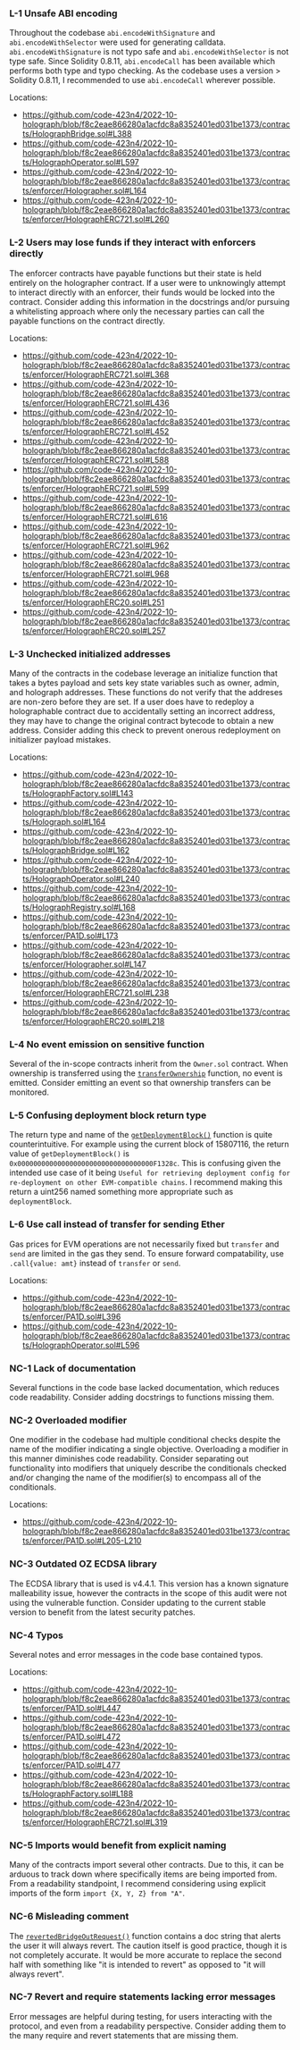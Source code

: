### L-1 Unsafe ABI encoding
Throughout the codebase `abi.encodeWithSignature` and `abi.encodeWithSelector` were used for generating calldata. `abi.encodeWithSignature` is not typo safe and `abi.encodeWithSelector` is not type safe. Since Solidity 0.8.11, `abi.encodeCall` has been available which performs both type and typo checking. As the codebase uses a version > Solidity 0.8.11, I recommended to use `abi.encodeCall` wherever possible.

Locations: 
- https://github.com/code-423n4/2022-10-holograph/blob/f8c2eae866280a1acfdc8a8352401ed031be1373/contracts/HolographBridge.sol#L388
- https://github.com/code-423n4/2022-10-holograph/blob/f8c2eae866280a1acfdc8a8352401ed031be1373/contracts/HolographOperator.sol#L597
- https://github.com/code-423n4/2022-10-holograph/blob/f8c2eae866280a1acfdc8a8352401ed031be1373/contracts/enforcer/Holographer.sol#L164
- https://github.com/code-423n4/2022-10-holograph/blob/f8c2eae866280a1acfdc8a8352401ed031be1373/contracts/enforcer/HolographERC721.sol#L260

### L-2 Users may lose funds if they interact with enforcers directly
The enforcer contracts have payable functions but their state is held entirely on the holographer contract. If a user were to unknowingly attempt to interact directly with an enforcer, their funds would be locked into the contract. Consider adding this information in the docstrings and/or pursuing a whitelisting approach where only the necessary parties can call the payable functions on the contract directly.

Locations:
- https://github.com/code-423n4/2022-10-holograph/blob/f8c2eae866280a1acfdc8a8352401ed031be1373/contracts/enforcer/HolographERC721.sol#L368
- https://github.com/code-423n4/2022-10-holograph/blob/f8c2eae866280a1acfdc8a8352401ed031be1373/contracts/enforcer/HolographERC721.sol#L436
- https://github.com/code-423n4/2022-10-holograph/blob/f8c2eae866280a1acfdc8a8352401ed031be1373/contracts/enforcer/HolographERC721.sol#L452
- https://github.com/code-423n4/2022-10-holograph/blob/f8c2eae866280a1acfdc8a8352401ed031be1373/contracts/enforcer/HolographERC721.sol#L588
- https://github.com/code-423n4/2022-10-holograph/blob/f8c2eae866280a1acfdc8a8352401ed031be1373/contracts/enforcer/HolographERC721.sol#L599
- https://github.com/code-423n4/2022-10-holograph/blob/f8c2eae866280a1acfdc8a8352401ed031be1373/contracts/enforcer/HolographERC721.sol#L616
- https://github.com/code-423n4/2022-10-holograph/blob/f8c2eae866280a1acfdc8a8352401ed031be1373/contracts/enforcer/HolographERC721.sol#L962
- https://github.com/code-423n4/2022-10-holograph/blob/f8c2eae866280a1acfdc8a8352401ed031be1373/contracts/enforcer/HolographERC721.sol#L968
- https://github.com/code-423n4/2022-10-holograph/blob/f8c2eae866280a1acfdc8a8352401ed031be1373/contracts/enforcer/HolographERC20.sol#L251
- https://github.com/code-423n4/2022-10-holograph/blob/f8c2eae866280a1acfdc8a8352401ed031be1373/contracts/enforcer/HolographERC20.sol#L257

### L-3 Unchecked initialized addresses
Many of the contracts in the codebase leverage an initialize function that takes a bytes payload and sets key state variables such as owner, admin, and holograph addresses. These functions do not verify that the addreses are non-zero before they are set. If a user does have to redeploy a holographable contract due to accidentally setting an incorrect address, they may have to change the original contract bytecode to obtain a new address. Consider adding this check to prevent onerous redeployment on initializer payload mistakes.

Locations:
- https://github.com/code-423n4/2022-10-holograph/blob/f8c2eae866280a1acfdc8a8352401ed031be1373/contracts/HolographFactory.sol#L143
- https://github.com/code-423n4/2022-10-holograph/blob/f8c2eae866280a1acfdc8a8352401ed031be1373/contracts/Holograph.sol#L164
- https://github.com/code-423n4/2022-10-holograph/blob/f8c2eae866280a1acfdc8a8352401ed031be1373/contracts/HolographBridge.sol#L162
- https://github.com/code-423n4/2022-10-holograph/blob/f8c2eae866280a1acfdc8a8352401ed031be1373/contracts/HolographOperator.sol#L240
- https://github.com/code-423n4/2022-10-holograph/blob/f8c2eae866280a1acfdc8a8352401ed031be1373/contracts/HolographRegistry.sol#L168
- https://github.com/code-423n4/2022-10-holograph/blob/f8c2eae866280a1acfdc8a8352401ed031be1373/contracts/enforcer/PA1D.sol#L173
- https://github.com/code-423n4/2022-10-holograph/blob/f8c2eae866280a1acfdc8a8352401ed031be1373/contracts/enforcer/Holographer.sol#L147
- https://github.com/code-423n4/2022-10-holograph/blob/f8c2eae866280a1acfdc8a8352401ed031be1373/contracts/enforcer/HolographERC721.sol#L238
- https://github.com/code-423n4/2022-10-holograph/blob/f8c2eae866280a1acfdc8a8352401ed031be1373/contracts/enforcer/HolographERC20.sol#L218

### L-4 No event emission on sensitive function
Several of the in-scope contracts inherit from the `Owner.sol` contract. When ownership is transferred using the [`transferOwnership`](https://github.com/code-423n4/2022-10-holograph/blob/f8c2eae866280a1acfdc8a8352401ed031be1373/contracts/abstract/Owner.sol#L140-L145) function, no event is emitted. Consider emitting an event so that ownership transfers can be monitored.

### L-5 Confusing deployment block return type
The return type and name of the [`getDeploymentBlock()`](https://github.com/code-423n4/2022-10-holograph/blob/f8c2eae866280a1acfdc8a8352401ed031be1373/contracts/enforcer/Holographer.sol#L174) function is quite counterintuitive. For example using the current block of 15807116, the return value of `getDeploymentBlock()` is `0x0000000000000000000000000000000000F1328c`. This is confusing given the intended use case of it being `Useful for retrieving deployment config for re-deployment on other EVM-compatible chains`. I recommend making this return a uint256 named something more appropriate such as `deploymentBlock`.

### L-6 Use call instead of transfer for sending Ether
Gas prices for EVM operations are not necessarily fixed but `transfer` and `send` are limited in the gas they send. To ensure forward compatability, use `.call{value: amt}` instead of `transfer` or `send`.

Locations:
- https://github.com/code-423n4/2022-10-holograph/blob/f8c2eae866280a1acfdc8a8352401ed031be1373/contracts/enforcer/PA1D.sol#L396
- https://github.com/code-423n4/2022-10-holograph/blob/f8c2eae866280a1acfdc8a8352401ed031be1373/contracts/HolographOperator.sol#L596

### NC-1 Lack of documentation
Several functions in the code base lacked documentation, which reduces code readability. Consider adding docstrings to functions missing them.

### NC-2 Overloaded modifier
One modifier in the codebase had multiple conditional checks despite the name of the modifier indicating a single objective. Overloading a modifier in this manner diminishes code readability. Consider separating out functionality into modifiers that uniquely describe the conditionals checked and/or changing the name of the modifier(s) to encompass all of the conditionals.

Locations:
- https://github.com/code-423n4/2022-10-holograph/blob/f8c2eae866280a1acfdc8a8352401ed031be1373/contracts/enforcer/PA1D.sol#L205-L210

### NC-3 Outdated OZ ECDSA library
The ECDSA library that is used is v4.4.1. This version has a known signature malleability issue, however the contracts in the scope of this audit were not using the vulnerable function. Consider updating to the current stable version to benefit from the latest security patches. 

### NC-4 Typos
Several notes and error messages in the code base contained typos.

Locations:
- https://github.com/code-423n4/2022-10-holograph/blob/f8c2eae866280a1acfdc8a8352401ed031be1373/contracts/enforcer/PA1D.sol#L447
- https://github.com/code-423n4/2022-10-holograph/blob/f8c2eae866280a1acfdc8a8352401ed031be1373/contracts/enforcer/PA1D.sol#L472
- https://github.com/code-423n4/2022-10-holograph/blob/f8c2eae866280a1acfdc8a8352401ed031be1373/contracts/enforcer/PA1D.sol#L477
- https://github.com/code-423n4/2022-10-holograph/blob/f8c2eae866280a1acfdc8a8352401ed031be1373/contracts/HolographFactory.sol#L188
- https://github.com/code-423n4/2022-10-holograph/blob/f8c2eae866280a1acfdc8a8352401ed031be1373/contracts/enforcer/HolographERC721.sol#L319

### NC-5 Imports would benefit from explicit naming
Many of the contracts import several other contracts. Due to this, it can be arduous to track down where specifically items are being imported from. From a readability standpoint, I recommend considering using explicit imports of the form `import {X, Y, Z} from "A"`.

### NC-6 Misleading comment
The [`revertedBridgeOutRequest()`](https://github.com/code-423n4/2022-10-holograph/blob/f8c2eae866280a1acfdc8a8352401ed031be1373/contracts/HolographBridge.sol#L286) function contains a doc string that alerts the user it will always revert. The caution itself is good practice, though it is not completely accurate. It would be more accurate to replace the second half with something like "it is intended to revert" as opposed to "it will always revert".

### NC-7 Revert and require statements lacking error messages
Error messages are helpful during testing, for users interacting with the protocol, and even from a readability perspective. Consider adding them to the many require and revert statements that are missing them.
